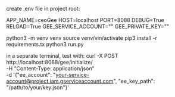 create .env file in project root:

APP_NAME=ceoGee
HOST=localhost
PORT=8088
DEBUG=True
RELOAD=True
GEE_SERVICE_ACCOUNT=""
GEE_PRIVATE_KEY=""

python3 -m venv venv
source venv/vin/activate
pip3 install -r requirements.tx
python3 run.py

in a separate terminal, test with:
curl -X POST http://localhost:8088/gee/initialize/ \
  -H "Content-Type: application/json" \
  -d '{"ee_account": "your-service-account@project.iam.gserviceaccount.com", "ee_key_path": "/path/to/your/key.json"}'
